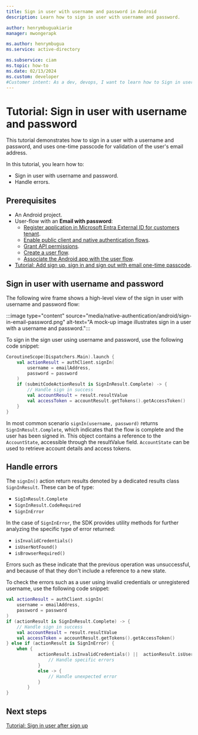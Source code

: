 ```yaml
---
title: Sign in user with username and password in Android
description: Learn how to sign in user with username and password.

author: henrymbuguakiarie
manager: mwongerapk

ms.author: henrymbugua
ms.service: active-directory

ms.subservice: ciam
ms.topic: how-to
ms.date: 02/13/2024
ms.custom: developer
#Customer intent: As a dev, devops, I want to learn how to Sign in user with username and password.
---
```


# Tutorial: Sign in user with username and password

This tutorial demonstrates how to sign in a user with a username and password, and uses one-time passcode for validation of the user's email address.

In this tutorial, you learn how to:

- Sign in user with username and password.
- Handle errors.

## Prerequisites

- An Android project.
- User-flow with an **Email with password**:
  - [Register application in Microsoft Entra External ID for customers tenant](how-to-run-sample-android-app.md#register-an-application).
  - [Enable public client and native authentication flows](how-to-run-sample-android-app.md#enable-public-client-and-native-authentication-flows).
  - [Grant API permissions](how-to-run-sample-android-app.md#grant-api-permissions).
  - [Create a user flow](how-to-run-sample-android-app.md#create-a-user-flow).
  - [Associate the Android app with the user flow](how-to-run-sample-android-app.md#associate-the--app-with-the-user-flow).
- [Tutorial: Add sign up, sign in and sign out with email one-time passcode](tutorial-native-auth-android-sign-up-sign-in-sign-out.md).

## Sign in user with username and password

The following wire frame shows a high-level view of the sign in user with username and password flow:

:::image type="content" source="media/native-authentication/android/sign-in-email-password.png" alt-text="A mock-up image illustrates sign in a user with a username and password.":::

To sign in the sign user using username and password, use the following code snippet:

```kotlin
CoroutineScope(Dispatchers.Main).launch {
    val actionResult = authClient.signIn(
        username = emailAddress,
        password = password
    )
    if (submitCodeActionResult is SignInResult.Complete) -> {
        // Handle sign in success
        val accountResult = result.resultValue
        val accessToken = accountResult.getTokens().getAccessToken()
    }
}
```

In most common scenario `signIn(username, password)` returns `SignInResult.Complete`, which indicates that the flow is complete and the user has been signed in. This object contains a reference to the `AccountState`, accessible through the resultValue field. `AccountState` can be used to retrieve account details and access tokens.

## Handle errors

The `signIn()` action return results denoted by a dedicated results class `SignInResult`. These can be of type:
- `SigInResult.Complete`
- `SignInResult.CodeRequired`
- `SignInError`

In the case of `SignInError`, the SDK provides utility methods  for further analyzing the specific type of error returned:
- `isInvalidCredentials()`
- `isUserNotFound()`
- `isBrowserRequired()`

Errors such as these indicate that the previous operation was unsuccessful, and because of that they don't include a reference to a new state.

To check the errors such as a user using invalid credentials or unregistered username, use the following code snippet:

```kotlin
val actionResult = authClient.signIn(
    username = emailAddress,
    password = password
)
if (actionResult is SignInResult.Complete) -> {
    // Handle sign in success
    val accountResult = result.resultValue
    val accessToken = accountResult.getTokens().getAccessToken()
} else if (actionResult is SignInError) {
    when {
            actionResult.isInvalidCredentials() ||  actionResult.isUserNotFound() -> {
                // Handle specific errors
            }
            else -> {
                // Handle unexpected error
            }
        }
}
```

## Next steps

[Tutorial: Sign in user after sign up](tutorial-native-auth-android-sign-in-after-sign-up.md)